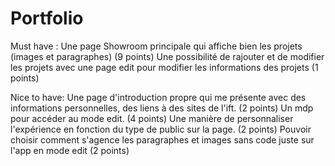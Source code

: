 # Portfolio
Must have : Une page Showroom principale qui affiche bien les projets (images et paragraphes) (9 points)
Une possibilité de rajouter et de modifier les projets avec une page edit pour modifier les informations des projets (1 points)

Nice to have: 
Une page d'introduction propre qui me présente avec des informations personnelles, des liens à des sites de l'ift. (2 points)
Un mdp pour accéder au mode edit. (4 points)
Une manière de personnaliser l'expérience en fonction du type de public sur la page. (2 points)
Pouvoir choisir comment s'agence les paragraphes et images sans code juste sur l'app en mode edit (2 points)
